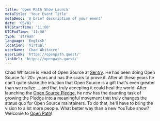 ```yaml
---
title: 'Open Path Show Launch'
metaTitle: 'Your Event Title'
metaDesc: 'A brief description of your event'
date: '05/01'
UTCStartTime: '11:00'
UTCEndTime: '11:30'
type: 'stream'
language: 'English'
location: 'Virtual'
userName: 'Chad Whitacre'
userLink: 'https://openpath.quest/'
linkUrl: 'https://openpath.quest/'
---
```


Chad Whitacre is Head of Open Source at [Sentry](https://sentry.io/welcome/). He has been doing Open Source for 20+ years and has the scars to prove it. After all these years he can't quite shake the intuition that Open Source is a gift that's even greater than we realize ... and that truly accepting it could heal the world. After launching the [Open Source Pledge](https://opensourcepledge.com/), he now has the daunting task of growing the Pledge into a meaningful movement that truly changes the status quo for Open Source maintainers. To do that, he'll have to bring the vision to a lot more people. What better way than a new YouTube show? Welcome to [Open Path](https://openpath.quest/)!

